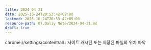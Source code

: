 ```yaml
---
title: 2024 04 21
date: 2025-10-24T20:53:42+09:00
lastmod: 2025-10-24T20:53:42+09:00
resource-path: 07.Daliy Note/2024-04-21.md
draft: true
---
```

chrome://settings/content/all : 사이트 캐시된 또는 저장된 파일의 위치 파악